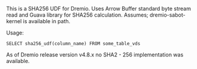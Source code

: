 This is a SHA256 UDF for Dremio.
Uses Arrow Buffer standard byte stream read and Guava library for SHA256 calculation.
Assumes; dremio-sabot-kernel is available in path. 

Usage:
```
SELECT sha256_udf(column_name) FROM some_table_vds
```
As of Dremio release version v4.8.x no SHA2 - 256 implementation was available.
